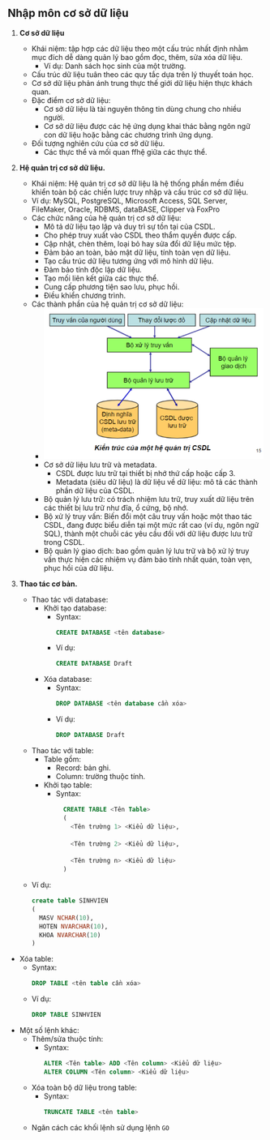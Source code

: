## Nhập môn cơ sở dữ liệu
1. **Cơ sở dữ liệu**
   - Khái niệm: tập hợp các dữ liệu theo một cấu trúc nhất định nhằm mục đích dễ dàng quản lý bao gồm đọc, thêm, sửa xóa dữ liệu.
       - Ví dụ: Danh sách học sinh của một trường.
   - Cấu trúc dữ liệu  tuân theo các quy tắc dựa trên lý thuyết toán học.
    - Cơ sở dữ liệu phản ánh trung thực thế giới dữ liệu hiện thực khách quan.
   - Đặc điểm cơ sở dữ liệu:
     - Cơ sở dữ liệu là tài nguyên thông tin dùng chung cho nhiều người.
     - Cơ sở dữ liệu được các hệ ứng dụng khai thác bằng ngôn ngữ con dữ liệu hoặc bằng các chương trình ứng dụng.
   - Đối tượng nghiên cứu của cơ sở dữ liệu.
     - Các thực thể và mối quan ffhệ giữa các thực thể.
2. **Hệ quản trị cơ sở dữ liệu.**
   - Khái niệm: Hệ quản trị cơ sở dữ liệu là hệ thống phần mềm điều khiển toàn bộ các chiến lược truy nhập và cấu trúc cơ sở dữ liệu.
   - Ví dụ: MySQL, PostgreSQL, Microsoft Access, SQL Server, FileMaker, Oracle, RDBMS, dataBASE, Clipper và FoxPro
   - Các chức năng của hệ quản trị cơ sở dữ liệu:
      - Mô tả dữ liệu tạo lập và duy trì sự tồn tại của CSDL.
      - Cho phép truy xuất vào CSDL theo thẩm quyền được cấp.
      - Cập nhật, chèn thêm, loại bỏ hay sửa đổi dữ liệu mức tệp.
      - Đảm bảo an toàn, bảo mật dữ liệu, tính toàn vẹn dữ liệu.
      - Tạo cấu trúc dữ liệu tương ứng với mô hình dữ liệu.
      - Đảm bảo tính độc lập dữ liệu.
      - Tạo mối liên kết giữa các thực thể.
      - Cung cấp phương tiện sao lưu, phục hồi.
      - Điều khiển chương trình.
   - Các thành phần của hệ quản trị cơ sở dữ liệu:
     - ![các thành phần của hệ quản trị CSDL](image.png)
     - Cơ sở dữ liệu lưu trữ và metadata.
       - CSDL được lưu trữ tại thiết bị nhớ thứ cấp hoặc cấp 3.
       - Metadata (siêu dữ liệu) là dữ liệu về dữ liệu: mô tả các thành phần dữ liệu của CSDL.
     - Bộ quản lý lưu trữ: có trách nhiệm lưu trữ, truy xuất dữ liệu trên các thiết bị lưu trữ như đĩa, ổ cứng, bộ nhớ.
     - Bộ xử lý truy vấn: Biến đổi một câu truy vấn hoặc một thao tác CSDL, đang được biểu diễn tại một mức rất cao (ví dụ, ngôn ngữ SQL), thành một chuỗi các yêu cầu đối với dữ liệu được lưu trữ trong CSDL.
     - Bộ quản lý giao dịch: bao gồm quản lý lưu trữ và bộ xử lý truy vấn thực hiện các nhiệm vụ đảm bảo tính nhất quán, toàn vẹn, phục hồi của dữ liệu.
  
3. **Thao tác cơ bản.**
   - Thao tác với database:
       - Khởi tạo database:
         - Syntax: 
           ```Sql
           CREATE DATABASE <tên database>
           ```
         - Ví dụ:
           ``` Sql
           CREATE DATABASE Draft
           ```
       - Xóa database:
         - Syntax: 
           ``` Sql
           DROP DATABASE <tên database cần xóa>
           ```
         - Ví dụ:
           ``` Sql
           DROP DATABASE Draft
           ```
   - Thao tác với table:
     - Table gồm:
       - Record: bản ghi.
       - Column: trường thuộc tính.
     - Khởi tạo table:
       - Syntax:
          ``` Sql
            CREATE TABLE <Tên Table>
            (
              <Tên trường 1> <Kiểu dữ liệu>,

              <Tên trường 2> <Kiểu dữ liệu>,

              <Tên trường n> <Kiểu dữ liệu>
            )
          ```
    - Ví dụ:
      ``` Sql
      create table SINHVIEN
      (
        MASV NCHAR(10),
        HOTEN NVARCHAR(10),
        KHOA NVARCHAR(10)
      )
      ```
  - Xóa table:
    - Syntax:
      ```Sql
      DROP TABLE <tên table cần xóa>
      ```
    - Ví dụ:
      ```Sql
      DROP TABLE SINHVIEN
      ```
  - Một số lệnh khác:
    - Thêm/sửa thuộc tính:
      - Syntax:
        ```Sql
        ALTER <Tên table> ADD <Tên column> <Kiểu dữ liệu>
        ALTER COLUMN <Tên column> <Kiểu dữ liệu>
        ```
    - Xóa toàn bộ dữ liệu trong table:
      - Syntax:
        ```Sql
        TRUNCATE TABLE <tên table>
        ```
    - Ngăn cách các khối lệnh sử dụng lệnh `GO` 
    

